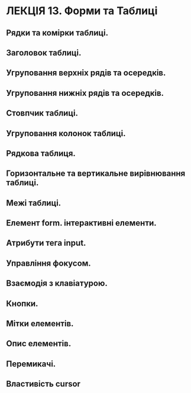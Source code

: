 # ЛЕКЦІЯ 13. Форми та Таблиці
## Рядки та комірки таблиці.
## Заголовок таблиці.
## Угруповання верхніх рядів та осередків.
## Угруповання нижніх рядів та осередків.
## Стовпчик таблиці.
## Угруповання колонок таблиці.
## Рядкова таблиця.
## Горизонтальне та вертикальне вирівнювання таблиці.
## Межі таблиці.
## Елемент form. інтерактивні елементи.
## Атрибути тега input.
## Управління фокусом.
## Взаємодія з клавіатурою.
## Кнопки.
## Мітки елементів.
## Опис елементів.
## Перемикачі.
## Властивість cursor